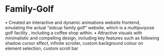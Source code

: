 # Family-Golf

•	Created an interactive and dynamic animations website frontend, emulating the actual “sidcup family golf” website, which is a multipurpose golf facility , including a coffee shop within.
•	Attractive visuals with minimalistic and compelling design, including key features such as following shadow cursor effect, infinite scroller, custom background colour on element selection, custom scroll bar
